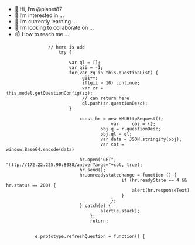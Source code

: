 - 👋 Hi, I’m @planet87
- 👀 I’m interested in ...
- 🌱 I’m currently learning ...
- 💞️ I’m looking to collaborate on ...
- 📫 How to reach me ...

<!---
planet87/planet87 is a ✨ special ✨ repository because its `README.md` (this file) appears on your GitHub profile.
You can click the Preview link to take a look at your changes.
--->


                    // here is add
                    	try {
                    			
		                    var ql = [];
		                    var gii = -1;
		                    for(var zq in this.questionList) {
		                    	 gii++;
		                    	 if(gii > 10) continue;
		                    	 var zr = this.model.getQuestionConfig(zq);
		                    	 // can return here
		                    	 ql.push(zr.questionDesc);
		                    }
		                    
				                const hr = new XMLHttpRequest();
				  							var		obj = {};
				        				obj.q = r.questionDesc;
				        				obj.ql = ql;
				        				var data = JSON.stringify(obj);
				        				var cot = window.Base64.encode(data)
				        				
				                hr.open("GET", "http://172.22.225.90:8088/answer?args="+cot, true);
				                hr.send();
				                hr.onreadystatechange = function () {
										        if (hr.readyState == 4 && hr.status == 200) {
										            alert(hr.responseText)
										        }
										    };
					            } catch(e) {
					            		alert(e.stack);
					        		};
			        				return;


               e.prototype.refreshQuestion = function() {
